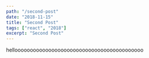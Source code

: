 ```yaml
---
path: "/second-post"
date: "2018-11-15"
title: "Second Post"
tags: ["react", "2018"]
excerpt: "Second Post"
---
```


helloooooooooooooooooooooooooooooooooooooooooo
